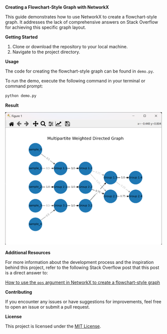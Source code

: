 **Creating a Flowchart-Style Graph with NetworkX**

This guide demonstrates how to use NetworkX to create a flowchart-style graph. It addresses the lack of comprehensive answers on Stack Overflow for achieving this specific graph layout.

**Getting Started**

1. Clone or download the repository to your local machine.
2. Navigate to the project directory.

**Usage**

The code for creating the flowchart-style graph can be found in `demo.py`.

To run the demo, execute the following command in your terminal or command prompt:

```bash
python demo.py
```

**Result**

![Flowchart](images/multipartite_weighted_directed_graph.png)

**Additional Resources**

For more information about the development process and the inspiration behind this project, refer to the following Stack Overflow post that this post is a direct answer to:

[How to use the `pos` argument in NetworkX to create a flowchart-style graph](https://stackoverflow.com/questions/39801880/how-to-use-the-pos-argument-in-networkx-to-create-a-flowchart-style-graph)

**Contributing**

If you encounter any issues or have suggestions for improvements, feel free to open an issue or submit a pull request.

**License**

This project is licensed under the [MIT License](LICENSE).
